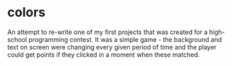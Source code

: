 # colors
An attempt to re-write one of my first projects that was created for a high-school programming contest. 
It was a simple game - the background and text on screen were changing every given period of time and the player could get points if they clicked in a moment when these matched. 
